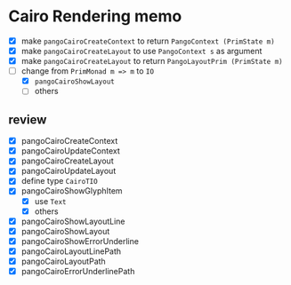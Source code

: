 Cairo Rendering memo
====================

* [x] make `pangoCairoCreateContext` to return `PangoContext (PrimState m)`
* [x] make `pangoCairoCreateLayout` to use `PangoContext s` as argument
* [x] make `pangoCairoCreateLayout` to return `PangoLayoutPrim (PrimState m)`
* [ ] change from `PrimMonad m => m` to `IO`
	+ [x] `pangoCairoShowLayout`
	+ [ ] others

review
------

* [x] pangoCairoCreateContext
* [x] pangoCairoUpdateContext
* [x] pangoCairoCreateLayout
* [x] pangoCairoUpdateLayout
* [x] define type `CairoTIO`
* [x] pangoCairoShowGlyphItem
	+ [x] use `Text`
	+ [x] others
* [x] pangoCairoShowLayoutLine
* [x] pangoCairoShowLayout
* [x] pangoCairoShowErrorUnderline
* [x] pangoCairoLayoutLinePath
* [x] pangoCairoLayoutPath
* [x] pangoCairoErrorUnderlinePath
